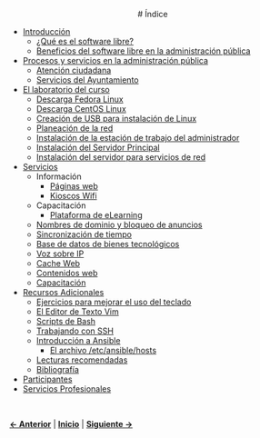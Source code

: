 <p align="center">
# Índice
</p>  


* [Introducción](#)
  * [¿Qué es el software libre?](software_libre.md)
  * [Beneficios del software libre en la administración pública](beneficios.md)
* [Procesos y servicios en la administración pública](proc_y_servs_en_la_ap.md)
  * [Atención ciudadana](README.md)
  * [Servicios del Ayuntamiento](README.md)
* [El laboratorio del curso](laboratorio.md)
  * [Descarga Fedora Linux](descarga_fedora.md)
  * [Descarga CentOS Linux](descarga_centos.md)
  * [Creación de USB para instalación de Linux](creacion_usb_instalacion.md)
  * [Planeación de la red](planeacion_red.md)
  * [Instalación de la estación de trabajo del administrador](README.md)
  * [Instalación del Servidor Principal](servidor_principal.md)
  * [Instalación del servidor para servicios de red](sv-servicios_red.md)
* [Servicios](#)
  * Información
    * [Páginas web](servidor_web.md)
    * [Kioscos Wifi](kioscos_wifi.md)
  * Capacitación
    * [Plataforma de eLearning](servidor_lms.md)
  * [Nombres de dominio y bloqueo de anuncios](README.md)  
  * [Sincronización de tiempo](README.md)
  * [Base de datos de bienes tecnológicos](README.md)
  * [Voz sobre IP](README.md)
  * [Cache Web](README.md)
  * [Contenidos web](README.md)
  * [Capacitación](README.md)
* [Recursos Adicionales](#)
  * [Ejercicios para mejorar el uso del teclado](ejercicio_teclado.md)
  * [El Editor de Texto Vim](editor_de_texto.md)
  * [Scripts de Bash](#)
  * [Trabajando con SSH](#)
  * [Introducción a Ansible](#)
    * [El archivo /etc/ansible/hosts](#)
  * [Lecturas recomendadas](README.md)
  * [Bibliografía](bibliografia.md)
* [Participantes](participantes.md)
* [Servicios Profesionales](#)  


<br />   


[**<- Anterior**](README.md) | [**Inicio**](README.md) | [**Siguiente ->**](README.md) 
